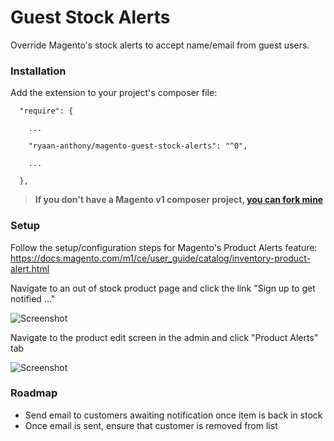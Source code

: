 # Guest Stock Alerts

Override Magento's stock alerts to accept name/email from guest users.

### Installation

Add the extension to your project's composer file:

```
  "require": {
  
    ...
    
    "ryaan-anthony/magento-guest-stock-alerts": "^0",
    
    ...
    
  },
```

> **If you don't have a Magento v1 composer project, [you can fork mine](https://github.com/ryaan-anthony/magento-dev)**

### Setup

Follow the setup/configuration steps for Magento's Product Alerts feature: https://docs.magento.com/m1/ce/user_guide/catalog/inventory-product-alert.html

Navigate to an out of stock product page and click the link "Sign up to get notified ..."

![Screenshot](https://github.com/ryaan-anthony/magento-guest-stock-alerts/raw/master/docs/assets/screenshot.png)

Navigate to the product edit screen in the admin and click "Product Alerts" tab

![Screenshot](https://github.com/ryaan-anthony/magento-guest-stock-alerts/raw/master/docs/assets/adminhtml.png)


### Roadmap

- Send email to customers awaiting notification once item is back in stock
- Once email is sent, ensure that customer is removed from list
